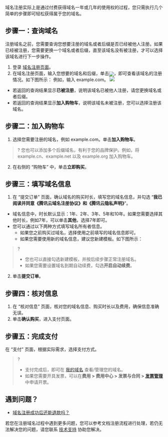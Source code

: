 域名注册实际上是通过付费获得域名一年或几年的使用权的过程，您只需执行几个简单的步骤即可轻松获得属于您的域名。

## 步骤一：查询域名
注册域名之前，您需要查询您想要注册的域名或者后缀是否已经被他人注册。如果已经被注册，您需要更换一个域名或者后缀，直至该域名没有被注册，才可以选择该域名进行下一步操作。

1. 登录 [域名注册页面](https://buy.intl.cloud.tencent.com/domain/buy)。
2. 在域名注册页面，输入您想要的域名和后缀，单击<span ><img src="https://main.qcloudimg.com/raw/0cc93679f33e50d7c6b3fea4d9110cc1.png" style="margin-bottom:-5px;"/></span>，即可查看该域名的注册情况。如下图所示：
例如，输入 example.com。
![](https://qcloudimg.tencent-cloud.cn/raw/4e6335791264b199fe0cba1ed0e30478.png)
 - 若返回的查询结果显示**已被注册**，说明该域名已被他人注册，请您更换域名或者后缀。
 - 若返回的查询结果显示**加入购物车**，说明该域名未被注册，您可以选择注册该域名。

## 步骤二：加入购物车

1. 选择您需要注册的域名，例如 example.com。单击**加入购物车**。
>? 您也可以添加多个后缀域名，有利于您的品牌保护。例如，将 example.cn、example.net 以及 example.org 加入购物车。
2. 在右侧的 “购物车” 中，单击**立即购买**。

## 步骤三：填写域名信息

1. 在 “提交订单” 页面，确认域名的购买时长，填写您的域名信息，并勾选 “**我已阅读并同意《腾讯云域名注册协议》和《腾讯云隐私声明》**”。
 - 域名信息中，时长默认显示：1年、2年、3年、5年和10年。如果您需要选择其他时长，例如7年，可以单击**其他**，选择7年即可。
 - 您可以通过以下两种方式填写域名所有者信息。
    - 如果您之前购买过域名，选择使用之前填写的域名信息即可。
    - 如果您需要使用新的域名信息，建议您新建模板。如下图所示：
>?
>- 您也可以直接勾选新建模板，并按后续步骤正常注册域名。
> - 如果您需要设置域名到期自动续费，勾选**开启自动续费**。
2. 单击**提交订单**。

## 步骤四：核对信息

1. 在 “核对信息” 页面，核对您的域名信息、购买时长以及费用，确保信息准确无误。
2. 单击**确认购买**，进入支付页面。

## 步骤五：完成支付

在 “支付” 页面，根据实际需求，选择支付方式。
>? 
>- 支付完成后，即可在 [我的域名](https://console.intl.cloud.tencent.com/domain/manage) 查看/管理您的域名。
>- 如果您需要开具发票，可以在**费用 > 费用中心 > 发票与合同 > [发票管理](https://console.intl.cloud.tencent.com/expense/invoicing)** 中申请开票。



## 遇到问题？
- [域名注册成功后还能退款吗？](https://intl.cloud.tencent.com/document/product/242/42860)

若您在注册域名过程中遇到更多问题，您可以参考文档注册流程进行处理，若仍无法解决您的问题，请您联系 [技术支持](https://intl.cloud.tencent.com/zh/contact-us) 协助您解决。



